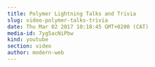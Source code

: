 ```yaml
---
title: Polymer Lightning Talks and Trivia
slug: video-polymer-talks-trivia
date: Thu Mar 02 2017 10:18:45 GMT+0200 (CAT)
media-id: 7yg5acNiPbw
kind: youtube
section: video
author: modern-web
---
```


